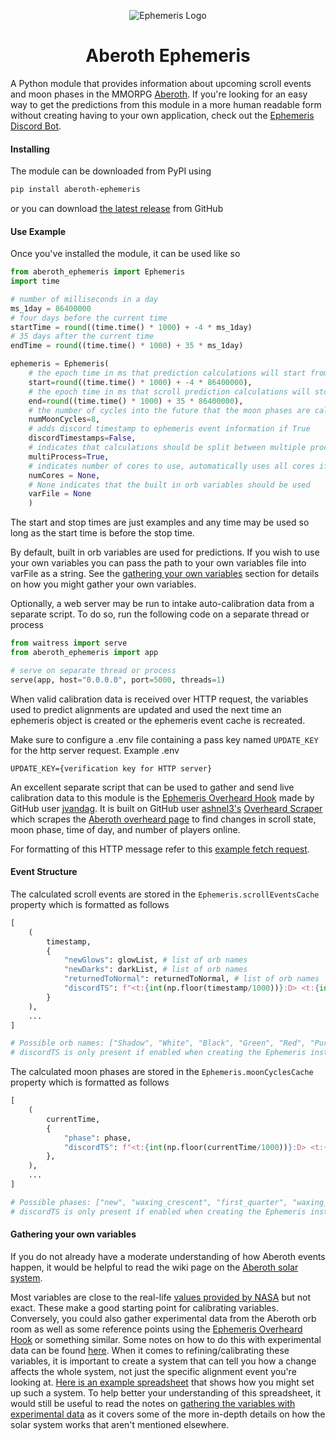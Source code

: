 <div style="user-select: none;" align="center">
    
![Ephemeris Logo](https://github.com/user-attachments/assets/ff091f40-9b89-453d-9692-cf10c9500475)
    
</div>

<h1 align="center">Aberoth Ephemeris</h1>

<p>A Python module that provides information about upcoming scroll events and moon phases in the MMORPG <a href="https://www.aberoth.com" target="_blank">Aberoth</a>. If you're looking for an easy way to get the predictions from this module in a more human readable form without creating having to your own application, check out the <a href="https://github.com/aberoth-community/ephemeris-discord-bot" target="_blank">Ephemeris Discord Bot</a>.</p>

#### Installing
The module can be downloaded from PyPI using

```bash
pip install aberoth-ephemeris
```
or you can download [the latest release](https://github.com/jvandag/aberoth-ephemeris/releases) from GitHub
#### Use Example
Once you've installed the module, it can be used like so
```python
from aberoth_ephemeris import Ephemeris
import time

# number of milliseconds in a day
ms_1day = 86400000
# four days before the current time
startTime = round((time.time() * 1000) + -4 * ms_1day)
# 35 days after the current time
endTime = round((time.time() * 1000) + 35 * ms_1day)

ephemeris = Ephemeris(
    # the epoch time in ms that prediction calculations will start from
    start=round((time.time() * 1000) + -4 * 86400000),
    # the epoch time in ms that scroll prediction calculations will stop at
    end=round((time.time() * 1000) + 35 * 86400000),
    # the number of cycles into the future that the moon phases are calculated for
    numMoonCycles=8, 
    # adds discord timestamp to ephemeris event information if True
    discordTimestamps=False,
    # indicates that calculations should be split between multiple processes/cores
    multiProcess=True,
    # indicates number of cores to use, automatically uses all cores if None
    numCores = None,
    # None indicates that the built in orb variables should be used
    varFile = None
    )
```
The start and stop times are just examples and any time may be used so long as the start time is before the stop time.

By default, built in orb variables are used for predictions. If you wish to use your own variables you can pass the path to your own variables file into varFile as a string. See the [gathering your own variables](#gathering-your-own-variables) section for details on how you might gather your own variables.

Optionally, a web server may be run to intake auto-calibration data from a separate script. To do so, run the following code on a separate thread or process

```python
from waitress import serve
from aberoth_ephemeris import app

# serve on separate thread or process
serve(app, host="0.0.0.0", port=5000, threads=1)
```
When valid calibration data is received over HTTP request, the variables used to predict alignments are updated and used the next time an ephemeris object is created or the ephemeris event cache is recreated.

Make sure to configure a .env file containing a pass key named `UPDATE_KEY` for the http server request. 
Example .env
```
UPDATE_KEY={verification key for HTTP server}
```

An excellent separate script that can be used to gather and send live calibration data to this module is the [Ephemeris Overheard Hook](https://github.com/aberoth-community/ephemeris-overheard-hook/tree/main) made by GitHub user [jvandag](https://github.com/jvandag). It is built on GitHub user [ashnel3's](https://github.com/ashnel3) [Overheard Scraper](https://github.com/aberoth-community/overheard) which scrapes the [Aberoth overheard page](https://aberoth.com/highscore/overheard.html) to find changes in scroll state, moon phase, time of day, and number of players online.

For formatting of this HTTP message refer to this [example fetch request](https://github.com/jvandag/aberoth-ephemeris/blob/main/aberoth_ephemeris/UpdateWebServer/exampleCalibrationMsg.js).

#### Event Structure
The calculated scroll events are stored in the `Ephemeris.scrollEventsCache` property which is formatted as follows
```python
[
    (
        timestamp,
        {
            "newGlows": glowList, # list of orb names
            "newDarks": darkList, # list of orb names
            "returnedToNormal": returnedToNormal, # list of orb names
            "discordTS": f"<t:{int(np.floor(timestamp/1000))}:D> <t:{int(np.floor(timestamp/1000))}:T>"
        }
    ),
    ...
]

# Possible orb names: ["Shadow", "White", "Black", "Green", "Red", "Purple", "Yellow", "Cyan", "Blue"]
# discordTS is only present if enabled when creating the Ephemeris instance
```

The calculated moon phases are stored in the `Ephemeris.moonCyclesCache` property which is formatted as follows

```python
[
    (
        currentTime,
        {
            "phase": phase,
            "discordTS": f"<t:{int(np.floor(currentTime/1000))}:D> <t:{int(np.floor(currentTime/1000))}:t>",
        },
    ),
    ...
]

# Possible phases: ["new", "waxing_crescent", "first_quarter", "waxing_gibbous", "full", "waning_gibbous", "third_quarter", "waning_crescent"]
# discordTS is only present if enabled when creating the Ephemeris instance
```

#### Gathering your own variables
If you do not already have a moderate understanding of how Aberoth events happen, it would be helpful to read the wiki page on the [Aberoth solar system](https://bookofaberoth.fandom.com/wiki/Solar_System).

 Most variables are close to the real-life [values provided by NASA](https://nssdc.gsfc.nasa.gov/planetary/factsheet/) but not exact. These make a good starting point for calibrating variables. Conversely, you could also gather experimental data from the Aberoth orb room as well as some reference points using the [Ephemeris Overheard Hook](https://github.com/aberoth-community/ephemeris-overheard-hook/tree/main) or something similar. Some notes on how to do this with experimental data can be found [here](https://docs.google.com/document/d/1Zm3-20HE9L-DPRuTaEgN9hdeDa8B2-0iSYuh6M82Rs8/edit?usp=sharing). When it comes to refining/calibrating these variables, it is important to create a system that can tell you how a change affects the whole system, not just the specific alignment event you're looking at. [Here is an example spreadsheet](https://docs.google.com/spreadsheets/d/1QrP-_moAXsK96srTq3BXStWcX4WGAzbLB_idEUgXuy4/edit?usp=sharing) that shows how you might set up such a system. To help better your understanding of this spreadsheet, it would still be useful to read the notes on [gathering the variables with experimental data](https://docs.google.com/document/d/1Zm3-20HE9L-DPRuTaEgN9hdeDa8B2-0iSYuh6M82Rs8/edit?usp=sharing) as it covers some of the more in-depth details on how the solar system works that aren't mentioned elsewhere.